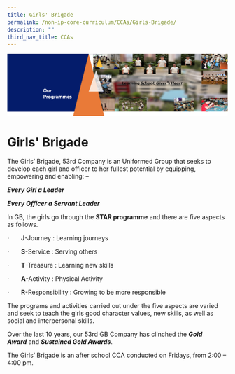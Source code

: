 ```yaml
---
title: Girls' Brigade
permalink: /non-ip-core-curriculum/CCAs/Girls-Brigade/
description: ""
third_nav_title: CCAs
---
```

![](/images/OurProgrammes1.png)

Girls' Brigade
==============


The Girls’ Brigade, 53rd Company is an Uniformed Group that seeks to develop each girl and officer to her fullest potential by equipping, empowering and enabling: –  

<i><b>Every Girl a Leader</b></i>

<i><b>Every Officer a Servant Leader</b></i>

In GB, the girls go through the <b>STAR programme</b> and there are five aspects as follows.

·       <b>J</b>\-Journey : Learning journeys

·       <b>S</b>\-Service : Serving others

·       <b>T</b>\-Treasure : Learning new skills

·       <b>A</b>\-Activity : Physical Activity

·       <b>R</b>\-Responsibility : Growing to be more responsible

The programs and activities carried out under the five aspects are varied and seek to teach the girls good character values, new skills, as well as social and interpersonal skills. 

Over the last 10 years, our 53rd GB Company has clinched the <i><b>Gold Award</b></i> and <i><b>Sustained Gold Awards</b></i>. 

The Girls’ Brigade is an after school CCA conducted on Fridays, from 2:00 – 4:00 pm.